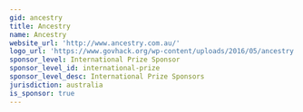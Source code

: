 ```yaml
---
gid: ancestry
title: Ancestry
name: Ancestry
website_url: 'http://www.ancestry.com.au/'
logo_url: 'https://www.govhack.org/wp-content/uploads/2016/05/ancestry.png'
sponsor_level: International Prize Sponsor
sponsor_level_id: international-prize
sponsor_level_desc: International Prize Sponsors
jurisdiction: australia
is_sponsor: true
---
```

